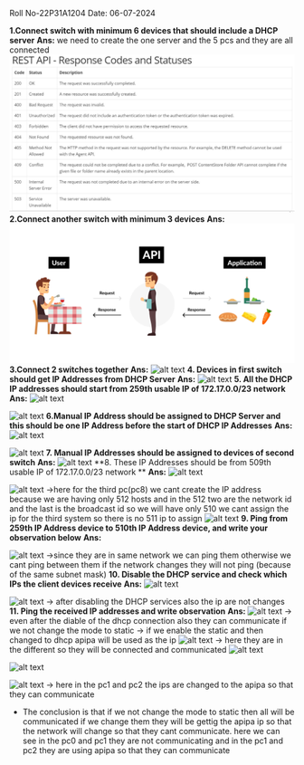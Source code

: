 Roll  No-22P31A1204
Date: 06-07-2024

**1.Connect switch with minimum 6 devices that should include a DHCP server** 
**Ans:** we need to create the one server and the 5 pcs and they are all connected
![alt text](image.png)
**2.Connect another switch with minimum 3 devices**
**Ans:**
![ ](image-1.png)
**3.Connect 2 switches together**
**Ans:**
![alt text](image-2.png)
**4.	Devices in first switch should get IP Addresses from DHCP Server**
**Ans:**
![alt text](image-3.png) 
**5.	All the DHCP IP addresses should start from 259th usable IP of 172.17.0.0/23 network**
**Ans:**
![alt text](image-4.png)


![alt text](image-5.png)
**6.Manual IP Address should be assigned to DHCP Server and this should be one IP Address before the start of DHCP IP Addresses**
**Ans:**
![alt text](image-6.png)


![alt text](image-7.png)
**7.	Manual IP Addresses should be assigned to devices of second switch**
**Ans:**
![alt text](image-8.png)
**8.	These IP Addresses should be from 509th usable IP of 172.17.0.0/23 network **
**Ans:**
![alt text](image-9.png)


![alt text](image-10.png)
&rarr;here for the third pc(pc8) we cant create the IP address because we are having only 512 hosts and in the 512 two are the network id and the last is the broadcast id so we will have only 510 we cant assign the ip for the third system so there is no 511 ip to assign
![alt text](image-11.png)
**9.	Ping from 259th IP Address device to 510th IP Address device, and write your observation below**
**Ans:**

![alt text](image-12.png)
&rarr;since they are in same network we can ping them otherwise we cant ping between them if the network changes they will not ping (because of the same subnet mask)
**10.	Disable the DHCP service and check which IPs the client devices receive**
**Ans:**
![alt text](image-13.png)


![alt text](image-14.png)
&rarr; after disabling the DHCP services also the ip are not changes
**11.	Ping the received IP addresses and write observation**
**Ans:**
![alt text](image-15.png)
&rarr; even after the diable of the dhcp connection also they can communicate if we not change the mode to static
&rarr; if we enable the static and then changed to dhcp apipa will be used as the ip
![alt text](image-16.png)
&rarr; here they are in the different so they will be connected and communicated
![alt text](image-17.png)


![alt text](image-18.png)


![alt text](image-19.png)
&rarr; here in the pc1 and pc2 the ips are changed to the apipa so that they can communicate
- The conclusion is that if we not change the mode to static then all will be communicated if we change them they will be gettig the apipa ip so that the network will change so that they cant communicate. here we can see in the pc0 and pc1 they are not communicating and in the pc1 and pc2 they are using apipa so that they can communicate
  




